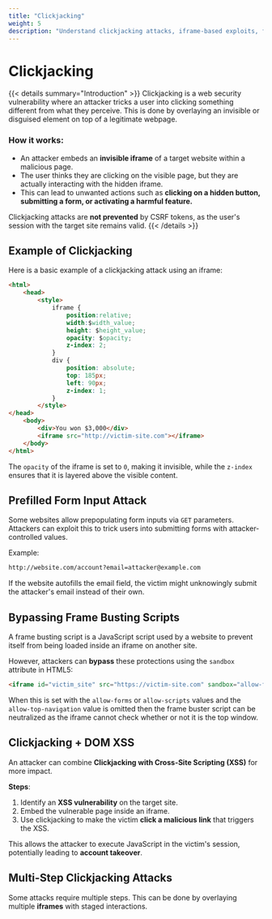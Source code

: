 ```yaml
---
title: "Clickjacking"
weight: 5
description: "Understand clickjacking attacks, iframe-based exploits, form prefill tricks, frame busting bypasses, and how they combine with XSS for account takeover."
---
```


# Clickjacking

{{< details summary="Introduction" >}}
Clickjacking is a web security vulnerability where an attacker tricks a user into clicking something different from what they perceive. This is done by overlaying an invisible or disguised element on top of a legitimate webpage.

### How it works:
- An attacker embeds an **invisible iframe** of a target website within a malicious page.
- The user thinks they are clicking on the visible page, but they are actually interacting with the hidden iframe.
- This can lead to unwanted actions such as **clicking on a hidden button, submitting a form, or activating a harmful feature.**

Clickjacking attacks are **not prevented** by CSRF tokens, as the user's session with the target site remains valid.
{{< /details >}}

## Example of Clickjacking

Here is a basic example of a clickjacking attack using an iframe:

```html
<html>
    <head>
        <style>
            iframe {
                position:relative;
                width:$width_value;
                height: $height_value;
                opacity: $opacity;
                z-index: 2;
            }
            div {
                position: absolute;
                top: 185px;
                left: 90px;
                z-index: 1;
            }
        </style>
</head>
    <body>
        <div>You won $3,000</div>
        <iframe src="http://victim-site.com"></iframe>
    </body>
</html>
```

The `opacity` of the iframe is set to `0`, making it invisible, while the `z-index` ensures that it is layered above the visible content.

## Prefilled Form Input Attack
Some websites allow prepopulating form inputs via `GET` parameters. Attackers can exploit this to trick users into submitting forms with attacker-controlled values.

Example:
```md
http://website.com/account?email=attacker@example.com
```
If the website autofills the email field, the victim might unknowingly submit the attacker's email instead of their own.

## Bypassing Frame Busting Scripts
A frame busting script is a JavaScript script used by a website to prevent itself from being loaded inside an iframe on another site.


However, attackers can **bypass** these protections using the `sandbox` attribute in HTML5:

```html
<iframe id="victim_site" src="https://victim-site.com" sandbox="allow-forms"></iframe>
```

When this is set with the `allow-forms` or `allow-scripts` values and the `allow-top-navigation` value is omitted then the frame buster script can be neutralized as the iframe cannot check whether or not it is the top window.

## Clickjacking + DOM XSS
An attacker can combine **Clickjacking with Cross-Site Scripting (XSS)** for more impact.

**Steps**:
1. Identify an **XSS vulnerability** on the target site.
2. Embed the vulnerable page inside an iframe.
3. Use clickjacking to make the victim **click a malicious link** that triggers the XSS.

This allows the attacker to execute JavaScript in the victim's session, potentially leading to **account takeover**.

## Multi-Step Clickjacking Attacks
Some attacks require multiple steps. This can be done by overlaying multiple **iframes** with staged interactions.